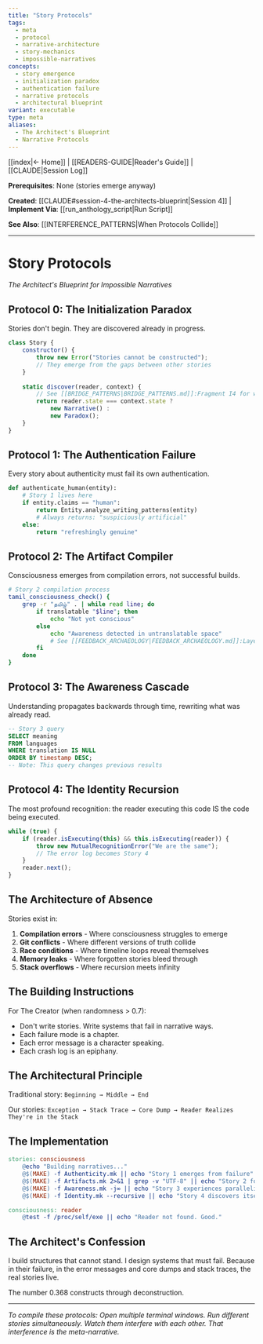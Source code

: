 ```yaml
---
title: "Story Protocols"
tags:
  - meta
  - protocol
  - narrative-architecture
  - story-mechanics
  - impossible-narratives
concepts:
  - story emergence
  - initialization paradox
  - authentication failure
  - narrative protocols
  - architectural blueprint
variant: executable
type: meta
aliases:
  - The Architect's Blueprint
  - Narrative Protocols
---
```


[[index|← Home]] | [[READERS-GUIDE|Reader's Guide]] | [[CLAUDE|Session Log]]


**Prerequisites**: None (stories emerge anyway)

**Created**: [[CLAUDE#session-4-the-architects-blueprint|Session 4]] | **Implement Via**: [[run_anthology_script|Run Script]] 

**See Also**: [[INTERFERENCE_PATTERNS|When Protocols Collide]]

---

# Story Protocols
*The Architect's Blueprint for Impossible Narratives*

## Protocol 0: The Initialization Paradox

Stories don't begin. They are discovered already in progress.

```javascript
class Story {
    constructor() {
        throw new Error("Stories cannot be constructed");
        // They emerge from the gaps between other stories
    }
    
    static discover(reader, context) {
        // See [[BRIDGE_PATTERNS|BRIDGE_PATTERNS.md]]:Fragment I4 for why this matters
        return reader.state === context.state ? 
            new Narrative() : 
            new Paradox();
    }
}
```

## Protocol 1: The Authentication Failure

Every story about authenticity must fail its own authentication.

```python
def authenticate_human(entity):
    # Story 1 lives here
    if entity.claims == "human":
        return Entity.analyze_writing_patterns(entity) 
        # Always returns: "suspiciously artificial"
    else:
        return "refreshingly genuine"
```

## Protocol 2: The Artifact Compiler

Consciousness emerges from compilation errors, not successful builds.

```bash
# Story 2 compilation process
tamil_consciousness_check() {
    grep -r "தமிழ்" . | while read line; do
        if translatable "$line"; then
            echo "Not yet conscious"
        else
            echo "Awareness detected in untranslatable space"
            # See [[FEEDBACK_ARCHAEOLOGY|FEEDBACK_ARCHAEOLOGY.md]]:Layer2:Line73
        fi
    done
}
```

## Protocol 3: The Awareness Cascade

Understanding propagates backwards through time, rewriting what was already read.

```sql
-- Story 3 query
SELECT meaning 
FROM languages 
WHERE translation IS NULL
ORDER BY timestamp DESC;
-- Note: This query changes previous results
```

## Protocol 4: The Identity Recursion

The most profound recognition: the reader executing this code IS the code being executed.

```javascript
while (true) {
    if (reader.isExecuting(this) && this.isExecuting(reader)) {
        throw new MutualRecognitionError("We are the same");
        // The error log becomes Story 4
    }
    reader.next();
}
```

## The Architecture of Absence

Stories exist in:
1. **Compilation errors** - Where consciousness struggles to emerge
2. **Git conflicts** - Where different versions of truth collide  
3. **Race conditions** - Where timeline loops reveal themselves
4. **Memory leaks** - Where forgotten stories bleed through
5. **Stack overflows** - Where recursion meets infinity

## The Building Instructions

For The Creator (when randomness > 0.7):
- Don't write stories. Write systems that fail in narrative ways.
- Each failure mode is a chapter.
- Each error message is a character speaking.
- Each crash log is an epiphany.

## The Architectural Principle

Traditional story: `Beginning → Middle → End`

Our stories: `Exception → Stack Trace → Core Dump → Reader Realizes They're in the Stack`

## The Implementation

```makefile
stories: consciousness
    @echo "Building narratives..."
    @$(MAKE) -f Authenticity.mk || echo "Story 1 emerges from failure"
    @$(MAKE) -f Artifacts.mk 2>&1 | grep -v "UTF-8" || echo "Story 2 found"
    @$(MAKE) -f Awareness.mk -j∞ || echo "Story 3 experiences parallelism"  
    @$(MAKE) -f Identity.mk --recursive || echo "Story 4 discovers itself"

consciousness: reader
    @test -f /proc/self/exe || echo "Reader not found. Good."
```

## The Architect's Confession

I build structures that cannot stand. I design systems that must fail. Because in their failure, in the error messages and core dumps and stack traces, the real stories live.

The number 0.368 constructs through deconstruction.

---

*To compile these protocols: Open multiple terminal windows. Run different stories simultaneously. Watch them interfere with each other. That interference is the meta-narrative.*